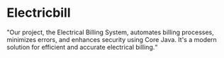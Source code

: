 # Electricbill
"Our project, the Electrical Billing System, automates billing processes, minimizes errors, and enhances security using Core Java. It's a modern solution for efficient and accurate electrical billing.“
